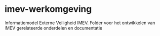 # imev-werkomgeving
Informatiemodel Externe Veiligheid IMEV. Folder voor het ontwikkelen van IMEV gerelateerde onderdelen en documentatie

